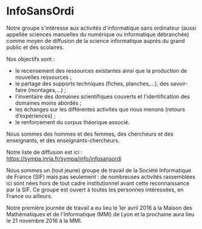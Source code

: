 # InfoSansOrdi

Notre groupe s'intéresse aux activités d'informatique sans ordinateur
(aussi appellée sciences manuelles du numérique ou informatique
débranchée) comme moyen de diffusion de la science informatique
auprès du grand public et des scolaires.

Nos objectifs sont :
- le recensement des ressources existantes ainsi que la production de nouvelles ressources ;
- le partage des supports techniques (fiches, planches,…), des savoir-faire (montages,…) ;
- l'inventaire des domaines scientifiques couverts et l'identification des domaines moins abordés ;
- les échanges sur les différentes activités que nous menons (retours d’expériences) ;
- le renforcement du corpus théorique associé.

Nous sommes des hommes et des femmes, des chercheurs et des enseignants, et des enseignants-chercheurs.

Notre liste de diffusion est ici :
https://sympa.inria.fr/sympa/info/infosansordi

Nous sommes un (tout jeune) groupe de travail de la Société
Informatique de France (SIF) mais pas seulement : de nombreuses
activités rassemblées ici sont nées hors de tout cadre institutionnel
avant cette reconnaissance par la SIF. Ce groupe est ouvert à toutes
les personnes intéressées, en France ou ailleurs.

Notre première journée de travail a eu lieu le 1er avril 2016 à la
Maison des Mathématiques et de l'Informatique (MMI) de Lyon et la
prochaine aura lieu le 21 novembre 2016 à la MMI.

